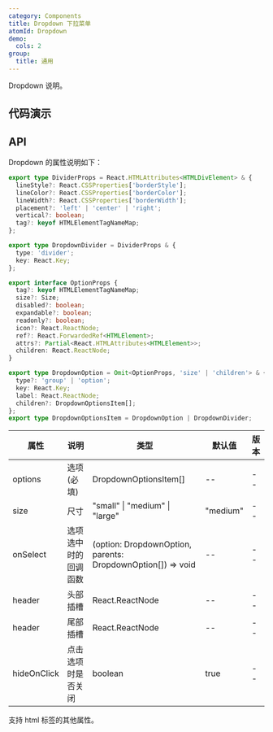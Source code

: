 ```yaml
---
category: Components
title: Dropdown 下拉菜单
atomId: Dropdown
demo:
  cols: 2
group:
  title: 通用
---
```


Dropdown 说明。

## 代码演示

<!-- prettier-ignore -->
<code src="./demo/basic.tsx"></code>
<code src="./demo/hide-on-click.tsx"></code>
<code src="./demo/divider.tsx"></code>
<code src="./demo/show-arrow.tsx"></code>
<code src="./demo/icon.tsx"></code>
<code src="./demo/size.tsx"></code>
<code src="./demo/disabled.tsx"></code>
<code src="./demo/header.tsx"></code>
<code src="./demo/footer.tsx"></code>
<code src="./demo/nest.tsx"></code>
<code src="./demo/group.tsx"></code>
<code src="./demo/contextmenu.tsx"></code>

## API

Dropdown 的属性说明如下：

```typescript
export type DividerProps = React.HTMLAttributes<HTMLDivElement> & {
  lineStyle?: React.CSSProperties['borderStyle'];
  lineColor?: React.CSSProperties['borderColor'];
  lineWidth?: React.CSSProperties['borderWidth'];
  placement?: 'left' | 'center' | 'right';
  vertical?: boolean;
  tag?: keyof HTMLElementTagNameMap;
};

export type DropdownDivider = DividerProps & {
  type: 'divider';
  key: React.Key;
};

export interface OptionProps {
  tag?: keyof HTMLElementTagNameMap;
  size?: Size;
  disabled?: boolean;
  expandable?: boolean;
  readonly?: boolean;
  icon?: React.ReactNode;
  ref?: React.ForwardedRef<HTMLElement>;
  attrs?: Partial<React.HTMLAttributes<HTMLElement>>;
  children: React.ReactNode;
}

export type DropdownOption = Omit<OptionProps, 'size' | 'children'> & {
  type?: 'group' | 'option';
  key: React.Key;
  label: React.ReactNode;
  children?: DropdownOptionsItem[];
};
export type DropdownOptionsItem = DropdownOption | DropdownDivider;
```

| 属性        | 说明                 | 类型                                                        | 默认值   | 版本 |
| ----------- | -------------------- | ----------------------------------------------------------- | -------- | ---- |
| options     | 选项(必填)           | DropdownOptionsItem[]                                       | --       | --   |
| size        | 尺寸                 | "small" \| "medium" \| "large"                              | "medium" | --   |
| onSelect    | 选项选中时的回调函数 | (option: DropdownOption, parents: DropdownOption[]) => void | --       | --   |
| header      | 头部插槽             | React.ReactNode                                             | --       | --   |
| header      | 尾部插槽             | React.ReactNode                                             | --       | --   |
| hideOnClick | 点击选项时是否关闭   | boolean                                                     | true     | --   |

支持 html 标签的其他属性。
